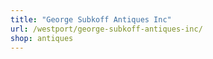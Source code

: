```yaml
---
title: "George Subkoff Antiques Inc"
url: /westport/george-subkoff-antiques-inc/
shop: antiques
---
```

